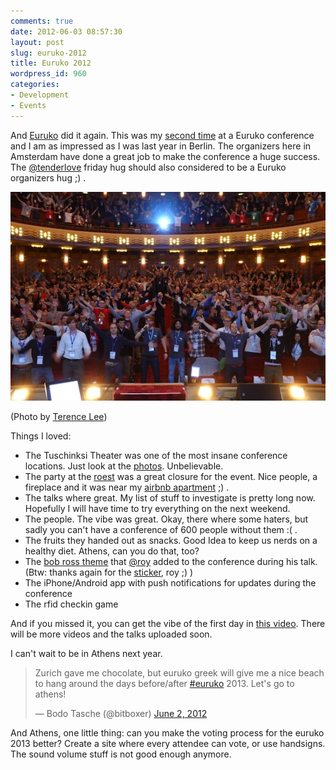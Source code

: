 ```yaml
---
comments: true
date: 2012-06-03 08:57:30
layout: post
slug: euruko-2012
title: Euruko 2012
wordpress_id: 960
categories:
- Development
- Events
---
```


And [Euruko](http://www.euruko2012.org/) did it again. This was my [second time](http://bitboxer.de/2011/05/30/thanks-euruko-crew/)
at a Euruko conference and I am as impressed as I was last year in Berlin. The
organizers here in Amsterdam have done a great job to make the conference a
huge success. The [@tenderlove](http://twitter.com/tenderlove) friday hug
should also considered to be a Euruko organizers hug ;) .

[![](/images/2012-06-03-euruko-2012/AuS1uF5CAAA1T1b.jpeg)](http://bitboxer.de/wp-content/uploads/AuS1uF5CAAA1T1b.jpeg)  

(Photo by [Terence Lee](https://twitter.com/hone02/status/208491286217490434/photo/1))

Things I loved:

- The Tuschinksi Theater was one of the most insane conference locations. Just
  look at the
  [photos](http://www.dieselpunks.org/profiles/blogs/dieselpunk-movie-theater).
  Unbelievable.
- The party at the [roest](http://amsterdamroest.nl/) was a great closure for
  the event. Nice people, a fireplace and it was near my [airbnb apartment](http://de.airbnb.com/rooms/103527) ;) .
- The talks where great. My list of stuff to investigate is pretty long now.
  Hopefully I will have time to try everything on the next weekend.
- The people. The vibe was great. Okay, there where some haters, but sadly you
  can't have a conference of 600 people without them :( .
- The fruits they handed out as snacks. Good Idea to keep us nerds on a healthy
  diet. Athens, can you do that, too?
- The [bob ross theme](http://en.wikipedia.org/wiki/Bob_Ross) that
  [@roy](http://twitter.com/roy) added to the conference during his talk. (Btw:
  thanks again for the
  [sticker](https://twitter.com/bitboxer/status/208830209825325057), roy ;) )
- The iPhone/Android app with push notifications for updates during the
  conference
- The rfid checkin game

And if you missed it, you can get the vibe of the first day in [this video](https://vimeo.com/43281923).
There will be more videos and the talks uploaded soon.

I can't wait to be in Athens next year. 

<blockquote class="twitter-tweet"><p>Zurich gave me chocolate, but euruko greek will give me a nice beach to hang around the days before/after <a href="https://twitter.com/search/%23euruko">#euruko</a> 2013. Let's go to athens!</p>&mdash; Bodo Tasche (@bitboxer) <a href="https://twitter.com/bitboxer/status/208855231189090306">June 2, 2012</a></blockquote>
<script async src="//platform.twitter.com/widgets.js" charset="utf-8"></script>

And Athens, one little thing: can you make the voting process for the euruko
2013 better? Create a site where every attendee can vote, or use handsigns. The
sound volume stuff is not good enough anymore.
